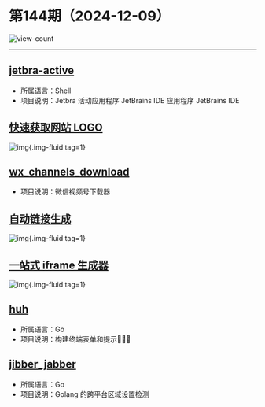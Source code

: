 # 第144期（2024-12-09）

![view-count](https://count.getloli.com/@xiaoxuan6-weekly-20241209)

---
## [jetbra-active](https://github.com/xiaoxuan6/jetbra-active)
- 所属语言：Shell
- 项目说明：Jetbra 活动应用程序 JetBrains IDE 应用程序 JetBrains IDE

## [快速获取网站 LOGO](https://favicon.im)
![img](https://mirror.ghproxy.com/https://raw.githubusercontent.com/xiaoxuan6/weekly/main/docs/static/images/2024-12-09/1733713085.png){.img-fluid tag=1}

## [wx_channels_download](https://github.com/ltaoo/wx_channels_download)
- 项目说明：微信视频号下载器

## [自动链接生成](https://linkify.js.org)
![img](https://mirror.ghproxy.com/https://raw.githubusercontent.com/xiaoxuan6/weekly/main/docs/static/images/2024-12-09/1733718824.png){.img-fluid tag=1}

## [一站式 iframe 生成器](https://iframegenerator.top)
![img](https://mirror.ghproxy.com/https://raw.githubusercontent.com/xiaoxuan6/weekly/main/docs/static/images/2024-12-09/1733719312.png){.img-fluid tag=1}

## [huh](https://github.com/charmbracelet/huh)
- 所属语言：Go
- 项目说明：构建终端表单和提示🤷🏻‍♀️

## [jibber_jabber](https://github.com/cloudfoundry-attic/jibber_jabber)
- 所属语言：Go
- 项目说明：Golang 的跨平台区域设置检测
